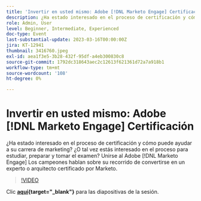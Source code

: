 ```yaml
---
title: 'Invertir en usted mismo: Adobe [!DNL Marketo Engage] Certificación'
description: ¿Ha estado interesado en el proceso de certificación y cómo puede ayudar a su carrera de marketing? ¿O tal vez estás interesado en el proceso para estudiar, preparar y tomar el examen? Unirse al Adobe [!DNL Marketo Engage] Los campeones hablan sobre su recorrido de convertirse en un experto o arquitecto certificado por Marketo.
role: Admin, User
level: Beginner, Intermediate, Experienced
doc-type: Event
last-substantial-update: 2023-03-16T00:00:00Z
jira: KT-12941
thumbnail: 3416760.jpeg
exl-id: aea1f3e5-3b28-432f-95df-a4eb300830c8
source-git-commit: 1792dc318643aec2c12613f621361d72a7a918b1
workflow-type: tm+mt
source-wordcount: '108'
ht-degree: 0%

---
```


# Invertir en usted mismo: Adobe [!DNL Marketo Engage] Certificación

¿Ha estado interesado en el proceso de certificación y cómo puede ayudar a su carrera de marketing? ¿O tal vez estás interesado en el proceso para estudiar, preparar y tomar el examen? Unirse al Adobe [!DNL Marketo Engage] Los campeones hablan sobre su recorrido de convertirse en un experto o arquitecto certificado por Marketo.

>[!VIDEO](https://video.tv.adobe.com/v/3416760/?quality=12&learn=on)

Clic **[aquí](assets/certification.pdf){target="_blank"}** para las diapositivas de la sesión.
